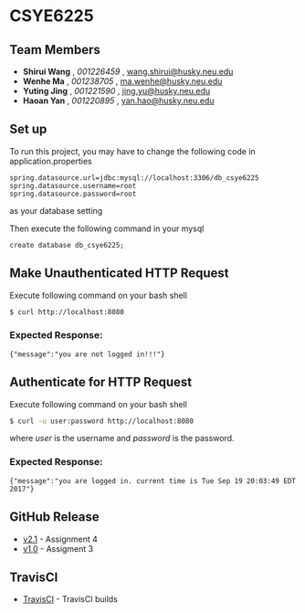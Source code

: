 # CSYE6225

## Team Members

* **Shirui Wang** , *001226459* , wang.shirui@husky.neu.edu
* **Wenhe Ma** , *001238705* , ma.wenhe@husky.neu.edu
* **Yuting Jing** , *001221590* , jing.yu@husky.neu.edu
* **Haoan Yan** , *001220895* , yan.hao@husky.neu.edu


## Set up

To run this project, you may have to change the following code in application.properties
```
spring.datasource.url=jdbc:mysql://localhost:3306/db_csye6225
spring.datasource.username=root
spring.datasource.password=root
```
as your database setting

Then execute the following command in your mysql
```
create database db_csye6225;
```

## Make Unauthenticated HTTP Request

Execute following command on your bash shell
``` bash
$ curl http://localhost:8080
```

### Expected Response:
```
{"message":"you are not logged in!!!"}
```

## Authenticate for HTTP Request

Execute following command on your bash shell
``` bash
$ curl -u user:password http://localhost:8080
```

where *user* is the username and *password* is the password.

### Expected Response:
 ```
 {"message":"you are logged in. current time is Tue Sep 19 20:03:49 EDT 2017"}
 ```

## GitHub Release
* [v2.1](https://github.com/mwhailie/csye6225-fall2017/releases/tag/v2.1) - Assignment 4
* [v1,0](https://github.com/mwhailie/csye6225-fall2017/releases/tag/v1.0) - Assigment 3


## TravisCI

* [TravisCI](https://travis-ci.com/mwhailie/csye6225-fall2017/builds/) - TravisCI builds

